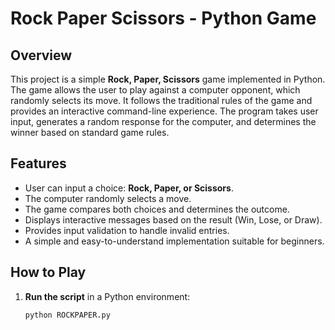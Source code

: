  # Rock Paper Scissors - Python Game

## Overview

This project is a simple **Rock, Paper, Scissors** game implemented in Python. The game allows the user to play against a computer opponent, which randomly selects its move. It follows the traditional rules of the game and provides an interactive command-line experience. The program takes user input, generates a random response for the computer, and determines the winner based on standard game rules.

## Features

- User can input a choice: **Rock, Paper, or Scissors**.
- The computer randomly selects a move.
- The game compares both choices and determines the outcome.
- Displays interactive messages based on the result (Win, Lose, or Draw).
- Provides input validation to handle invalid entries.
- A simple and easy-to-understand implementation suitable for beginners.

## How to Play

1. **Run the script** in a Python environment:
   ```sh
   python ROCKPAPER.py
